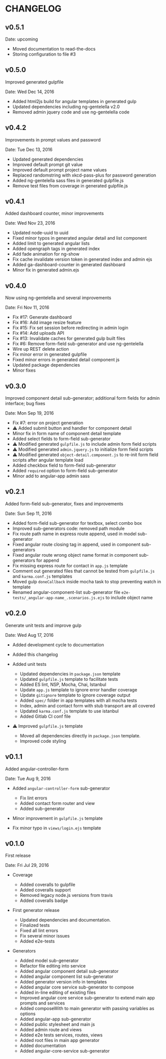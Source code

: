 CHANGELOG
=========

v0.5.1
------

Date: upcoming

- Moved documentation to read-the-docs
- Storing configuration to file #3

v0.5.0
------

Improved generated gulpfile

Date: Wed Dec 14, 2016

- Added html2js build for angular templates in generated gulp
- Updated dependencies including ng-gentelella v2.0
- Removed admin jquery code and use ng-gentelella code

v0.4.2
------

Improvements in prompt values and password

Date: Tue Dec 13, 2016

- Updated generated dependencies
- Improved default prompt git value
- Improved default prompt project name values
- Replaced randomstring with xkcd-pass-plus for password generation
- Added ng-gentelella sass files in generated gulpfile.js
- Remove test files from coverage in generated gulpfile.js

v0.4.1
------

Added dashboard counter, minor improvements

Date: Wed Nov 23, 2016

- Updated node-uuid to uuid
- Fixed minor typos in generated angular detail and list component
- Added limit to generated angular lists
- Added opengraph tags in generated index
- Add fade animation for ng-show
- Fix cache invalidate version token in generated index and admin ejs
- Added ga-dashboard-counter in generated dashboard
- Minor fix in generated admin.ejs

v0.4.0
------

Now using ng-gentelella and several improvements

Date: Fri Nov 11, 2016

- Fix #17: Generate dashboard
- Fix #16: Add image resize feature
- Fix #15: Fix set session before redirecting in admin login
- Fix #14: Add uploads API
- Fix #13: Invalidate caches for generated gulp built files
- Fix #6: Remove form-field sub-generator and use ng-gentelella
- Wire up REST delete action
- Fix minor error in generated gulpfile
- Fixed minor errors in generated detail component js
- Updated package dependencies
- Minor fixes

v0.3.0
------

Improved component detail sub-generator; additional form fields for admin interface; bug fixes

Date: Mon Sep 19, 2016

- Fix #7: error on project generation
- :warning: Added submit button and handler for component detail
- Minor fix in form name of component detail template
- Added select fields to form-field sub-generator
- :warning: Modified generated `gulpfile.js` to include admin form field scripts
- :warning: Modified generated `admin.jquery.js` to initialize form field scripts
- :warning: Modified generated `object-detail.component.js` to re-init form field scripts after angular template load
- Added checkbox field to form-field sub-generator
- Added `required` option to form-field sub-generator
- Minor add to angular-app admin sass

v0.2.1
------

Added form-field sub-generator, fixes and improvements

Date: Sun Sep 11, 2016

- Added form-field sub-generator for textbox, select combo box
- Improved sub-generators code: removed path module
- Fix route path name in express route append, used in model sub-generator
- Fixed angular route closing tag in append, used in component sub-generators
- Fixed angular route wrong object name format in component sub-generators for append
- Fix missing express route for contact in `app.js` template
- Comment out generated files that cannot be tested from `gulpfile.js` and `karma.conf.js` templates
- Moved gulp `doneCallback` inside mocha task to stop preventing watch in template
- Renamed angular-component-list sub-generator file `e2e-tests/_angular-app-name_.scenarios.js.ejs`
  to include object name

v0.2.0
------

Generate unit tests and improve gulp

Date: Wed Aug 17, 2016

- Added development cycle to documentation
- Added this changelog

- Added unit tests
  - Updated dependencies in `package.json` template
  - Updated `gulpfile.js` template to facilitate tests
  - Added ES lint, NSP, Mocha, Chai, Istanbul
  - Update `app.js` template to ignore error handler coverage
  - Update `gitignore` template to ignore coverage output
  - Added `spec/` folder in app templates with all mocha tests
  - Index, admin and contact form with stub transport are all covered
  - Updated `karma.conf.js` template to use istanbul
  - Added Gitlab CI conf file 

- :warning: Improved `gulpfile.js` template
  - Moved all dependencies directly in `package.json` template.
  - Improved code styling

v0.1.1
------

Added angular-controller-form

Date: Tue Aug 9, 2016

- Added `angular-controller-form` sub-generator
  - Fix lint errors
  - Added contact form router and view
  - Added sub-generator

- Minor improvement in `gulpfile.js` template
- Fix minor typo in `views/login.ejs` template

v0.1.0
------

First release

Date: Fri Jul 29, 2016

- Coverage
  - Added coveralls to gulpfile
  - Added coveralls support
  - Removed legacy node.js versions from travis
  - Added coveralls badge

- First generator release
  - Updated dependencies and documentation.
  - Finalized tests
  - Fixed all lint errors
  - Fix several minor issues
  - Added e2e-tests

- Generators
  - Added model sub-generator
  - Refactor file editing into service
  - Added angular component detail sub-generator
  - Added angular component list sub-generator
  - Added generator version info in templates
  - Added angular core service sub-generator to compose
  - Added in-line editing of existing files
  - Improved angular core service sub-generator to extend main app prompts and services
  - Added composeWith to main generator with passing variables as options
  - Added angular-app sub-generator
  - Added public stylesheet and main js
  - Added admin route and views
  - Added e2e tests services, routes, views
  - Added root files in main app generator
  - Added documentation
  - Added angular-core-service sub-generator
